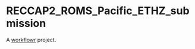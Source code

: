 # RECCAP2_ROMS_Pacific_ETHZ_submission

A [workflowr][] project.

[workflowr]: https://github.com/jdblischak/workflowr
